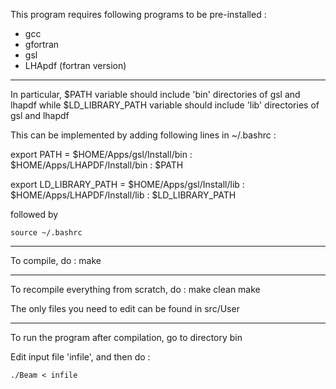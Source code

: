 This program requires following programs to be pre-installed : 
* gcc
* gfortran
* gsl
* LHApdf (fortran version) 

----------------------------------------------------------------- 


In particular, $PATH variable should include 'bin' directories of gsl and lhapdf
while $LD_LIBRARY_PATH variable should include 'lib' directories of gsl and lhapdf

This can be implemented by adding following lines in ~/.bashrc : 

export PATH = $HOME/Apps/gsl/Install/bin : $HOME/Apps/LHAPDF/Install/bin : $PATH 

export LD_LIBRARY_PATH = $HOME/Apps/gsl/Install/lib : $HOME/Apps/LHAPDF/Install/lib : $LD_LIBRARY_PATH 

followed by 

    source ~/.bashrc 

----------------------------------------------------------------- 

To compile, do : 
    make 

----------------------------------------------------------------- 


To recompile everything from scratch, do : 
    make clean 
    make 



The only files you need to edit can be found in src/User 

----------------------------------------------------------------- 

To run the program after compilation, go to directory bin 

Edit input file 'infile', and then do : 

    ./Beam < infile

